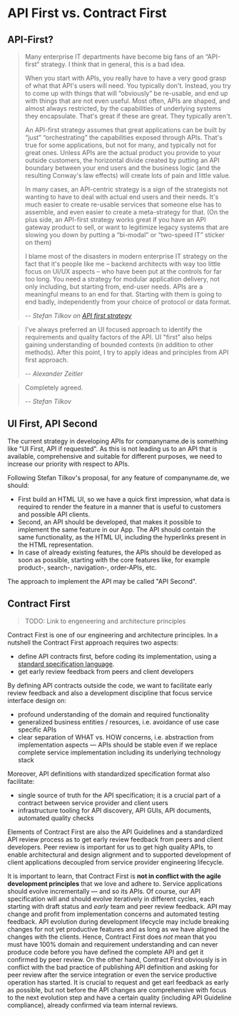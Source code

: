 # API First vs. Contract First

## API-First?

> Many enterprise IT departments have become big fans of an “API-first“ strategy. I think that in general, this is a bad idea.
>
> When you start with APIs, you really have to have a very good grasp of what that API's users will need. You typically don't. Instead, you try to come up with things that will “obviously” be re-usable, and end up with things that are not even useful.
> Most often, APIs are shaped, and almost always restricted, by the capabilities of underlying systems they encapsulate. That's great if these are great. They typically aren't.
>
> An API-first strategy assumes that great applications can be built by “just” “orchestrating” the capabilities exposed through APIs. That's true for some applications, but not for many, and typically not for great ones.
> Unless APIs are the actual product you provide to your outside customers, the horizontal divide created by putting an API boundary between your end users and the business logic (and the resulting Conway's law effects) will create lots of pain and little value.
>
> In many cases, an API-centric strategy is a sign of the strategists not wanting to have to deal with actual end users and their needs. It's much easier to create re-usable services that someone else has to assemble, and even easier to create a meta-strategy for that.
> (On the plus side, an API-first strategy works great if you have an API gateway product to sell, or want to legitimize legacy systems that are slowing you down by putting a “bi-modal” or “two-speed IT” sticker on them)
>
> I blame most of the disasters in modern enterprise IT strategy on the fact that it's people like me – backend architects with way too little focus on UI/UX aspects – who have been put at the controls for far too long.
> You need a strategy for modular application delivery, not only including, but starting from, end-user needs. APIs are a meaningful means to an end for that. Starting with them is going to end badly, independently from your choice of protocol or data format.
>
> -- <cite>Stefan Tilkov on [API first strategy](https://twitter.com/stilkov/status/1250355396864176132)</cite>

> I've always preferred an UI focused approach to identify the requirements and quality factors of the API. UI "first" also helps gaining understanding of bounded contexts (in addition to other methods). After this point, I try to apply ideas and principles from API first approach.
>
> -- <cite>Alexander Zeitler</cite>

> Completely agreed.
>
> -- <cite>Stefan Tilkov</cite>

## UI First, API Second

The current strategy in developing APIs for companyname.de is something like "UI First, API if requested". As this is not leading us to an API that is available, comprehensive and suitable for different purposes, we need to increase our priority with respect to APIs.

Following Stefan Tilkov's proposal, for any feature of companyname.de, we should:

- First build an HTML UI, so we have a quick first impression, what data is required to render the feature in a manner that is useful to customers and possible API clients.
- Second, an API should be developed, that makes it possible to implement the same feature in our App. The API should contain the same functionality, as the HTML UI, including the hyperlinks present in the HTML representation.
- In case of already existing features, the APIs should be developed as soon as possible, starting with the core features like, for example product-, search-, navigation-, order-APIs, etc.

The approach to implement the API may be called "API Second".

## Contract First

> TODO: Link to engeneering and architecture principles

Contract First is one of our engineering and architecture principles. In a nutshell the Contract First approach requires two aspects:

- define API contracts first, before coding its implementation, using a [standard specification language](./spec-format.md).
- get early review feedback from peers and client developers

By defining API contracts outside the code, we want to facilitate early review feedback and also a development discipline that focus service interface design on:

- profound understanding of the domain and required functionality
- generalized business entities / resources, i.e. avoidance of use case specific APIs
- clear separation of WHAT vs. HOW concerns, i.e. abstraction from implementation aspects — APIs should be stable even if we replace complete service implementation including its underlying technology stack

Moreover, API definitions with standardized specification format also facilitate:

- single source of truth for the API specification; it is a crucial part of a contract between service provider and client users
- infrastructure tooling for API discovery, API GUIs, API documents, automated quality checks

Elements of Contract First are also the API Guidelines and a standardized API review process as to get early review feedback from peers and client developers. Peer review is important for us to get high quality APIs, to enable architectural and design alignment and to supported development of client applications decoupled from service provider engineering lifecycle.

It is important to learn, that Contract First is **not in conflict with the agile development principles** that we love and adhere to. Service applications should evolve incrementally — and so its APIs. Of course, our API specification will and should evolve iteratively in different cycles, each starting with draft status and _early_ team and peer review feedback. API may change and profit from implementation concerns and automated testing feedback. API evolution during development lifecycle may include breaking changes for not yet productive features and as long as we have aligned the changes with the clients. Hence, Contract First does _not_ mean that you must have 100% domain and requirement understanding and can never produce code before you have defined the complete API and get it confirmed by peer review. On the other hand, Contract First obviously is in conflict with the bad practice of publishing API definition and asking for peer review after the service integration or even the service productive operation has started. It is crucial to request and get earl feedback as early as possible, but not before the API changes are comprehensive with focus to the next evolution step and have a certain quality (including API Guideline compliance), already confirmed via team internal reviews.
